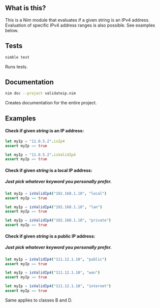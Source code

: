 ## What is this?
This is a Nim module that evaluates if a given string is an IPv4 address. Evaluation of specific IPv4 address ranges is also possible. See examples below.

## Tests
```bash
nimble test
```
Runs tests.

## Documentation
```bash
nim doc --project validateip.nim
```
Creates documentation for the entire project.

## Examples

#### Check if given _string_ is an IP address:

```nim
let myIp = "11.0.5.2".isIp4
assert myIp == true
```

```nim
let myIp = "11.0.5.2".isValidIp4
assert myIp == true
```

#### Check if given _string_ is a local IP address:
##### Just pick whatever keyword you personally prefer.

```nim
let myIp = isValidIp4("192.168.1.10", "local")
assert myIp == true
```

```nim
let myIp = isValidIp4("192.168.1.10", "lan")
assert myIp == true
```

```nim
let myIp = isValidIp4("192.168.1.10", "private")
assert myIp == true
```

#### Check if given _string_ is a public IP address:
##### Just pick whatever keyword you personally prefer.

```nim
let myIp = isValidIp4("111.12.1.10", "public")
assert myIp == true
```

```nim
let myIp = isValidIp4("111.12.1.10", "wan")
assert myIp == true
```

```nim
let myIp = isValidIp4("111.12.1.10", "internet")
assert myIp == true
```

Same applies to classes B and D.